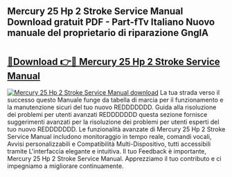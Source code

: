 ## Mercury 25 Hp 2 Stroke Service Manual Download gratuit PDF - Part-fTv Italiano Nuovo manuale del proprietario di riparazione GnglA

# <h2><a href="http://dfdy6l.blite.top/?on=Mercury+25+Hp+2+Stroke+Service+Manual">🔗Download 👉🔴 Mercury 25 Hp 2 Stroke Service Manual</a></h2>

[![Mercury 25 Hp 2 Stroke Service Manual download](https://i.imgur.com/lujVjoI.png)](http://dfdy6l.blite.top/?on=Mercury+25+Hp+2+Stroke+Service+Manual)
La tua strada verso il successo questo Manuale funge da tabella di marcia per il funzionamento e la manutenzione sicuri del tuo nuovo REDDDDDDD. Guida alla risoluzione dei problemi per utenti avanzati REDDDDDDD questa sezione fornisce suggerimenti avanzati per la risoluzione dei problemi per utenti esperti del tuo nuovo REDDDDDDD. Le funzionalità avanzate di Mercury 25 Hp 2 Stroke Service Manual includono monitoraggio in tempo reale, comandi vocali, Avvisi personalizzabili e Compatibilità Multi-Dispositivo, tutti accessibili tramite L'interfaccia elegante e intuitiva. Il tuo Feedback è importante, Mercury 25 Hp 2 Stroke Service Manual. Apprezziamo il tuo contributo e ci impegniamo a migliorare continuamente.
